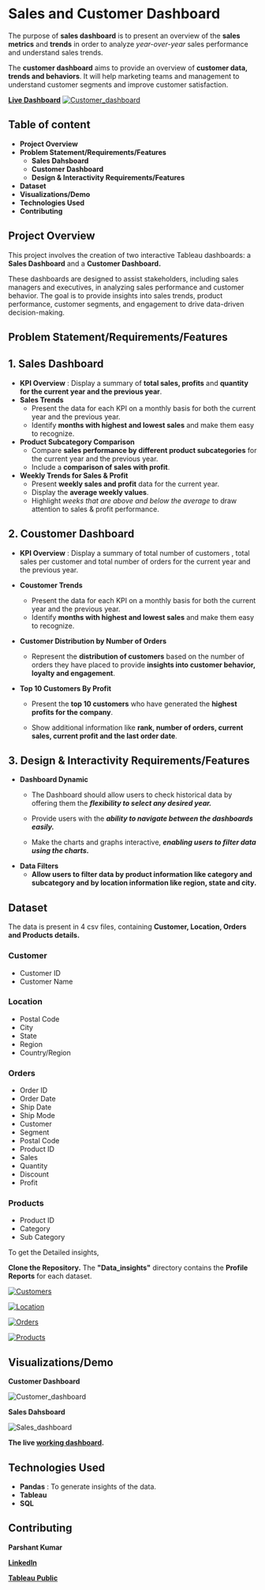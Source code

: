 
# **Sales and Customer Dashboard**

The purpose of **sales dashboard** is to present an overview of the **sales metrics** and **trends** in order to analyze *year-over-year* sales performance and understand sales trends.

The **customer dashboard** aims to provide an overview of **customer data, trends and behaviors**. It will help marketing teams and management to understand customer segments and improve customer satisfaction.

[**Live Dashboard**](https://public.tableau.com/views/SalesCustomerDashboardsDynamic_17260674432040/SalesDashboard?:language=en-US&:sid=&:redirect=auth&:display_count=n&:origin=viz_share_link)
[![Customer_dashboard](Demo_and_images/Customer_dashboard.png)](https://public.tableau.com/views/SalesCustomerDashboardsDynamic_17260674432040/SalesDashboard?:language=en-US&:sid=&:redirect=auth&:display_count=n&:origin=viz_share_link)

## **Table of content**
- **Project Overview**
- **Problem Statement/Requirements/Features**
    - **Sales Dahsboard**
    - **Customer Dashboard**
    - **Design & Interactivity Requirements/Features**
- **Dataset**
- **Visualizations/Demo**
- **Technologies Used**
- **Contributing**

## **Project Overview**

This project involves the creation of two interactive Tableau dashboards: a **Sales Dashboard** and a **Customer Dashboard.**

These dashboards are designed to assist stakeholders, including sales managers and executives, in analyzing sales performance and customer behavior. The goal is to provide insights into sales trends, product performance, customer segments, and engagement to drive data-driven decision-making.

## **Problem Statement/Requirements/Features**

## **1. Sales Dashboard** 
- **KPI Overview** : Display a summary of **total sales, profits** and **quantity for the current year and the previous year**.
- **Sales Trends**
    - Present the data for each KPI on a monthly basis for both the current year and the previous year.
    - Identify **months with highest and lowest sales** and make them easy to recognize.
- **Product Subcategory Comparison**
    - Compare **sales performance by different product subcategories** for the current year and the previous year.
    - Include a **comparison of sales with profit**.
- **Weekly Trends for Sales & Profit**
    - Present **weekly sales and profit** data for the current year.
    - Display the **average weekly values**.
    - Highlight *weeks that are above and below the average* to draw attention to sales & profit performance.

## **2. Coustomer Dashboard**
- **KPI Overview** : Display a summary of total number of customers , total sales per customer and total number of orders for the current year and the previous year.
- **Coustomer Trends**
    - Present the data for each KPI on a monthly basis for both the current year and the previous year.
    - Identify **months with highest and lowest sales** and make them easy to recognize.

- **Customer Distribution by Number of Orders**
    - Represent the **distribution of customers** based on the number of orders they have placed to provide **insights into customer behavior, loyalty and engagement**.

- **Top 10 Customers By Profit**
    - Present the **top 10 customers** who have generated the **highest profits for the company**.

    - Show additional information like **rank, number of orders, current sales, current profit and the last order date**.

## **3. Design & Interactivity Requirements/Features**
- **Dashboard Dynamic**
    - The Dashboard should allow users to check historical data by offering them the ***flexibility to select any desired year.***

    - Provide users with the ***ability to navigate between the dashboards easily.***

    - Make the charts and graphs interactive, ***enabling users to filter data using the charts.***
- **Data Filters**
    - **Allow users to filter data by product information like category and subcategory and by location information like region, state and city.**

## **Dataset**
The data is present in 4 csv files, containing **Customer, Location, Orders and Products details.**
### Customer
- Customer ID
- Customer Name
### Location
- Postal Code 
- City 
- State 
- Region
- Country/Region
### Orders
- Order ID
- Order Date 
- Ship Date 
- Ship Mode
- Customer
- Segment 
- Postal Code 
- Product ID
- Sales
- Quantity 
- Discount 
- Profit
### Products
- Product ID
- Category
- Sub Category

To get the Detailed insights,

**Clone the Repository.** The **"Data_insights"** directory contains the **Profile Reports** for each dataset.

[![**Customers**](Demo_and_images/Customers.png)](Data_insights/Customers.html)

[![**Location**](Demo_and_images/Location.png)](Data_insights/Location.html)

[![**Orders**](Demo_and_images/Orders.png)](Data_insights/Orders.html)

[![**Products**](Demo_and_images/Products.png)](Data_insights/Products.html)


## **Visualizations/Demo**

**Customer Dashboard**

![Customer_dashboard](Demo_and_images/Customer_dashboard.png)

**Sales Dahsboard**

![Sales_dashboard](Demo_and_images/Sales_dashboard.png)

**The live [working dashboard](https://public.tableau.com/views/SalesCustomerDashboardsDynamic_17260674432040/SalesDashboard?:language=en-US&:sid=&:redirect=auth&:display_count=n&:origin=viz_share_link).**

## **Technologies Used**
- **Pandas** : To generate insights of the data.
- **Tableau**
- **SQL**

## **Contributing**
**Parshant Kumar**

[**LinkedIn**](www.linkedin.com/in/parshant-kumariiitg)

[**Tableau Public**](https://public.tableau.com/app/profile/parshant.kumar4158)










